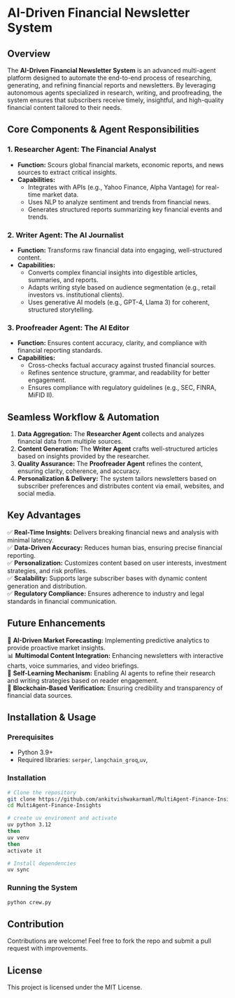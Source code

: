 # AI-Driven Financial Newsletter System

## Overview
The **AI-Driven Financial Newsletter System** is an advanced multi-agent platform designed to automate the end-to-end process of researching, generating, and refining financial reports and newsletters. By leveraging autonomous agents specialized in research, writing, and proofreading, the system ensures that subscribers receive timely, insightful, and high-quality financial content tailored to their needs.

## Core Components & Agent Responsibilities

### 1. Researcher Agent: The Financial Analyst
- **Function:** Scours global financial markets, economic reports, and news sources to extract critical insights.
- **Capabilities:**
  - Integrates with APIs (e.g., Yahoo Finance, Alpha Vantage) for real-time market data.
  - Uses NLP to analyze sentiment and trends from financial news.
  - Generates structured reports summarizing key financial events and trends.

### 2. Writer Agent: The AI Journalist
- **Function:** Transforms raw financial data into engaging, well-structured content.
- **Capabilities:**
  - Converts complex financial insights into digestible articles, summaries, and reports.
  - Adapts writing style based on audience segmentation (e.g., retail investors vs. institutional clients).
  - Uses generative AI models (e.g., GPT-4, Llama 3) for coherent, structured storytelling.

### 3. Proofreader Agent: The AI Editor
- **Function:** Ensures content accuracy, clarity, and compliance with financial reporting standards.
- **Capabilities:**
  - Cross-checks factual accuracy against trusted financial sources.
  - Refines sentence structure, grammar, and readability for better engagement.
  - Ensures compliance with regulatory guidelines (e.g., SEC, FINRA, MiFID II).

## Seamless Workflow & Automation
1. **Data Aggregation:** The **Researcher Agent** collects and analyzes financial data from multiple sources.
2. **Content Generation:** The **Writer Agent** crafts well-structured articles based on insights provided by the researcher.
3. **Quality Assurance:** The **Proofreader Agent** refines the content, ensuring clarity, coherence, and accuracy.
4. **Personalization & Delivery:** The system tailors newsletters based on subscriber preferences and distributes content via email, websites, and social media.

## Key Advantages
✅ **Real-Time Insights:** Delivers breaking financial news and analysis with minimal latency.  
✅ **Data-Driven Accuracy:** Reduces human bias, ensuring precise financial reporting.  
✅ **Personalization:** Customizes content based on user interests, investment strategies, and risk profiles.  
✅ **Scalability:** Supports large subscriber bases with dynamic content generation and distribution.  
✅ **Regulatory Compliance:** Ensures adherence to industry and legal standards in financial communication.  

## Future Enhancements
🚀 **AI-Driven Market Forecasting:** Implementing predictive analytics to provide proactive market insights.  
📊 **Multimodal Content Integration:** Enhancing newsletters with interactive charts, voice summaries, and video briefings.  
🧠 **Self-Learning Mechanism:** Enabling AI agents to refine their research and writing strategies based on reader engagement.  
🔗 **Blockchain-Based Verification:** Ensuring credibility and transparency of financial data sources.  

## Installation & Usage
### Prerequisites
- Python 3.9+
- Required libraries: `serper`, `langchain_groq`,`uv`,

### Installation
```bash
# Clone the repository
git clone https://github.com/ankitvishwakarmaml/MultiAgent-Finance-Insights.git
cd MultiAgent-Finance-Insights

# create uv enviroment and activate
uv python 3.12
then
uv venv
then
activate it

# Install dependencies
uv sync
```

### Running the System
```bash
python crew.py
```

## Contribution
Contributions are welcome! Feel free to fork the repo and submit a pull request with improvements.

## License
This project is licensed under the MIT License.

